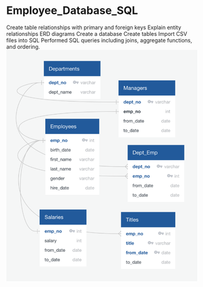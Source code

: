 # Employee_Database_SQL
Create table relationships with primary and foreign keys
Explain entity relationships
ERD diagrams
Create a database
Create tables
Import CSV files into SQL
Performed SQL queries including joins, aggregate functions, and ordering.
![ERD](ERDiagram.png)